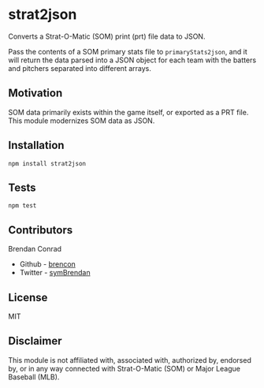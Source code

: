 # strat2json
Converts a Strat-O-Matic (SOM) print (prt) file data to JSON.

Pass the contents of a SOM primary stats file to `primaryStats2json`, and it will return the data parsed into a JSON object for each team with the batters and pitchers separated into different arrays.

## Motivation

SOM data primarily exists within the game itself, or exported as a PRT file. This module modernizes SOM data as JSON.

## Installation

`npm install strat2json`

## Tests

`npm test`

## Contributors

Brendan Conrad 
* Github - [brencon](https://github.com/brencon)
* Twitter - [symBrendan](https://twitter.com/symBrendan)

## License

MIT

## Disclaimer

This module is not affiliated with, associated with, authorized by, endorsed by, or in any way connected with Strat-O-Matic (SOM) or Major League Baseball (MLB).
